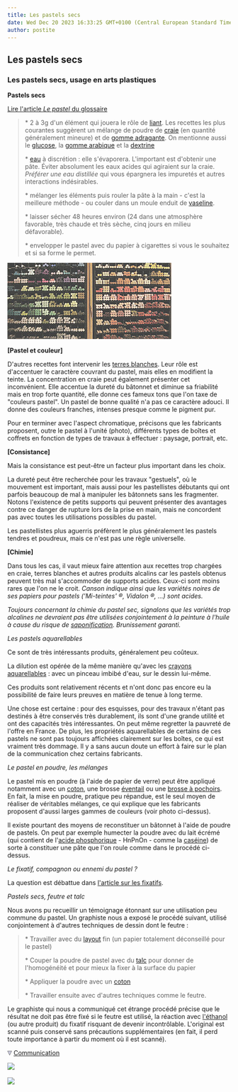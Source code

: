 ```yaml
---
title: Les pastels secs
date: Wed Dec 20 2023 16:33:25 GMT+0100 (Central European Standard Time)
author: postite
---
```


## Les pastels secs
### Les pastels secs, usage en arts plastiques
 **Pastels secs**  

[Lire l'article _Le pastel_ du glossaire](pastel.html)

> \* 2 à 3g d'un élément qui jouera le rôle de [liant](liants.html). Les recettes les plus courantes suggèrent un mélange de poudre de [craie](craie.html) (en quantité généralement mineure) et de [gomme adragante](adragante.html). On mentionne aussi le [glucose](glucose.html), la [gomme arabique](gommearabaquar.html) et la [dextrine](dextrinefarines.html)
> 
> \* [eau](eau.html) à discrétion : elle s'évaporera. L'important est d'obtenir une pâte. Éviter absolument les eaux acides qui agiraient sur la craie. _Préférer une eau distillée_ qui vous épargnera les impuretés et autres interactions indésirables.  
> 
> \* mélanger les éléments puis rouler la pâte à la main - c'est la meilleure méthode - ou couler dans un moule enduit de [vaseline](vaseline.html).  
> 
> \* laisser sécher 48 heures environ (24 dans une atmosphère favorable, très chaude et très sèche, cinq jours en milieu défavorable).  
> 
> \* envelopper le pastel avec du papier à cigarettes si vous le souhaitez et si sa forme le permet.

![](images/pastels2.jpg)

**\[Pastel et couleur\]**

D'autres recettes font intervenir les [terres blanches](terresblanches.html). Leur rôle est d'accentuer le caractère couvrant du pastel, mais elles en modifient la teinte. La concentration en craie peut également présenter cet inconvénient. Elle accentue la dureté du bâtonnet et diminue sa friabilité mais en trop forte quantité, elle donne ces fameux tons que l'on taxe de "couleurs pastel". Un pastel de bonne qualité n'a pas ce caractère adouci. Il donne des couleurs franches, intenses presque comme le pigment pur.

Pour en terminer avec l'aspect chromatique, précisons que les fabricants proposent, outre le pastel à l'unité (photo), différents types de boîtes et coffrets en fonction de types de travaux à effectuer : paysage, portrait, etc.

**\[Consistance\]**

Mais la consistance est peut-être un facteur plus important dans les choix.

La dureté peut être recherchée pour les travaux "gestuels", où le mouvement est important, mais aussi pour les pastellistes débutants qui ont parfois beaucoup de mal à manipuler les bâtonnets sans les fragmenter. Notons l'existence de petits supports qui peuvent présenter des avantages contre ce danger de rupture lors de la prise en main, mais ne concordent pas avec toutes les utilisations possibles du pastel.

Les pastellistes plus aguerris préfèrent le plus généralement les pastels tendres et poudreux, mais ce n'est pas une règle universelle.

**\[Chimie\]**

Dans tous les cas, il vaut mieux faire attention aux recettes trop chargées en craie, terres blanches et autres produits alcalins car les pastels obtenus peuvent très mal s'accommoder de supports acides. Ceux-ci sont moins rares que l'on ne le croit. _Canson indique ainsi que les variétés noires de ses papiers pour pastels ('Mi-teintes' ®, Vidalon ®, ...) sont acides._

_Toujours concernant la chimie du pastel sec, signalons que les variétés trop alcalines ne devraient pas être utilisées conjointement à la peinture à l'huile à cause du risque de [saponification](saponification.html). Brunissement garanti._

_Les pastels aquarellables_

Ce sont de très intéressants produits, généralement peu coûteux.

La dilution est opérée de la même manière qu'avec les [crayons aquarellables](crayon.html#crayonsaquarellables) : avec un pinceau imbibé d'eau, sur le dessin lui-même.

Ces produits sont relativement récents et n'ont donc pas encore eu la possibilité de faire leurs preuves en matière de tenue à long terme.

Une chose est certaine : pour des esquisses, pour des travaux n'étant pas destinés à être conservés très durablement, ils sont d'une grande utilité et ont des capacités très intéressantes. On peut même regretter la pauvreté de l'offre en France. De plus, les propriétés aquarellables de certains de ces pastels ne sont pas toujours affichées clairement sur les boîtes, ce qui est vraiment très dommage. Il y a sans aucun doute un effort à faire sur le plan de la communication chez certains fabricants.

_Le pastel en poudre, les mélanges_

Le pastel mis en poudre (à l'aide de papier de verre) peut être appliqué notamment avec un [coton](coton.html), une brosse [éventail](pincformes.html#eventails) ou une [brosse à pochoirs](pincformes.html#lesbrossesapochoirs). En fait, la mise en poudre, pratique peu répandue, est le seul moyen de réaliser de véritables mélanges, ce qui explique que les fabricants proposent d'aussi larges gammes de couleurs (voir photo ci-dessus).

Il existe pourtant des moyens de reconstituer un bâtonnet à l'aide de poudre de pastels. On peut par exemple humecter la poudre avec du lait écrémé (qui contient de l'[acide phosphorique](phosphoriqueacide.html) - HnPnOn - comme la [caséine](caseine.html)) de sorte à constituer une pâte que l'on roule comme dans le procédé ci-dessus.

_Le fixatif, compagnon ou ennemi du pastel ?_

La question est débattue dans [l'article sur les fixatifs](fixatifs.html).

_Pastels secs, feutre et talc_

Nous avons pu recueillir un témoignage étonnant sur une utilisation peu commune du pastel. Un graphiste nous a exposé le procédé suivant, utilisé conjointement à d'autres techniques de dessin dont le feutre :

> \* Travailler avec du [layout](layout.html) fin (un papier totalement déconseillé pour le pastel)
> 
> \* Couper la poudre de pastel avec du [talc](talc.html) pour donner de l'homogénéité et pour mieux la fixer à la surface du papier
> 
> \* Appliquer la poudre avec un [coton](coton.html)
> 
> \* Travailler ensuite avec d'autres techniques comme le feutre. 

Le graphiste qui nous a communiqué cet étrange procédé précise que le résultat ne doit pas être fixé si le feutre est utilisé, la réaction avec [l'éthanol](alcools.html#ethanolpur) (ou autre produit) du fixatif risquant de devenir incontrôlable. L'original est scanné puis conservé sans précautions supplémentaires (en fait, il perd toute importance à partir du moment où il est scanné).



![](images/flechebas.gif) [Communication](http://www.artrealite.com/annonceurs.htm) 

[![](https://cbonvin.fr/sites/regie.artrealite.com/visuels/campagne1.png)](index-2.html#20131014)

![](https://cbonvin.fr/sites/regie.artrealite.com/visuels/campagne2.png)